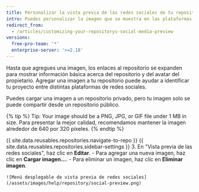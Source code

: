 ```yaml
---
title: Personalizar la vista previa de las redes sociales de tu repositorio
intro: Puedes personalizar la imagen que se muestra en las plataformas de las redes sociales cuando alguien usa un enlace a tu repositorio.
redirect_from:
  - /articles/customizing-your-repositorys-social-media-preview
versions:
  free-pro-team: '*'
  enterprise-server: '>=2.18'
---
```


Hasta que agregues una imagen, los enlaces al repositorio se expanden para mostrar información básica acerca del repositorio y del avatar del propietario.  Agregar una imagen a tu repositorio puede ayudar a identificar tu proyecto entre distintas plataformas de redes sociales.

Puedes cargar una imagen a un repositorio privado, pero tu imagen solo se puede compartir desde un repositorio público.

{% tip %}
Tip: Your image should be a PNG, JPG, or GIF file under 1 MB in size. Para presentar la mejor calidad, recomendamos mantener la imagen alrededor de 640 por 320 píxeles.
{% endtip %}

{{ site.data.reusables.repositories.navigate-to-repo }}
{{ site.data.reusables.repositories.sidebar-settings }}
3. En "Vista previa de las redes sociales", haz clic en **Editar**.
    - Para agregar una nueva imagen, haz clic en **Cargar imagen...**.
    - Para eliminar un imagen, haz clic en **Eliminar imagen**.

    ![Menú desplegable de vista previa de redes sociales](/assets/images/help/repository/social-preview.png)
